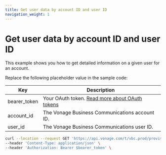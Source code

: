 ```yaml
---
title: Get user data by account ID and user ID
navigation_weight: 1
---
```


# Get user data by account ID and user ID

This example shows you how to get detailed information on a given user for an account.

Replace the following placeholder value in the sample code:

| Key | Description |
| --- | ----------- |
| bearer_token      | Your OAuth token. [Read more about OAuth tokens](/concepts/guides/create-an-access-token) |
| account_id        | The Vonage Business Communications account ID. |
| user_id           | The Vonage Business Communications user ID. |

``` bash
curl --location --request GET 'https://api.vonage.com/t/vbc.prod/provisioning/v1/api/accounts/$account_id/users/$user_id' \
--header 'Content-Type: application/json' \
--header 'Authorization: Bearer $bearer_token' \
```
